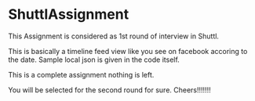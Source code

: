 # ShuttlAssignment

This Assignment is considered as 1st round of interview in Shuttl.

This is basically a timeline feed view like you see on facebook accoring to the date. Sample local json is given in the code itself.

This is a complete assignment nothing is left.

You will be selected for the second round for sure. Cheers!!!!!!!
